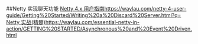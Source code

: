 ##Netty 实现聊天功能
[Netty 4.x 用户指南](https://waylau.com/netty-4-user-guide/Getting%20Started/Writing%20a%20Discard%20Server.html?q=)https://waylau.com/netty-4-user-guide/Getting%20Started/Writing%20a%20Discard%20Server.html?q=
[Netty 实战(精髓)](https://waylau.com/essential-netty-in-action/GETTING%20STARTED/Asynchronous%20and%20Event%20Driven.html)https://waylau.com/essential-netty-in-action/GETTING%20STARTED/Asynchronous%20and%20Event%20Driven.html